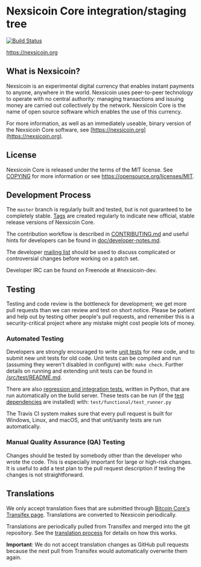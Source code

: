 Nexsicoin Core integration/staging tree
=====================================

[![Build Status](https://travis-ci.org/nexsicoin-project/nexsicoin.svg?branch=master)](https://travis-ci.org/nexsicoin-project/nexsicoin)

https://nexsicoin.org

What is Nexsicoin?
----------------

Nexsicoin is an experimental digital currency that enables instant payments to
anyone, anywhere in the world. Nexsicoin uses peer-to-peer technology to operate
with no central authority: managing transactions and issuing money are carried
out collectively by the network. Nexsicoin Core is the name of open source
software which enables the use of this currency.

For more information, as well as an immediately useable, binary version of
the Nexsicoin Core software, see [https://nexsicoin.org](https://nexsicoin.org).

License
-------

Nexsicoin Core is released under the terms of the MIT license. See [COPYING](COPYING) for more
information or see https://opensource.org/licenses/MIT.

Development Process
-------------------

The `master` branch is regularly built and tested, but is not guaranteed to be
completely stable. [Tags](https://github.com/nexsicoin-project/nexsicoin/tags) are created
regularly to indicate new official, stable release versions of Nexsicoin Core.

The contribution workflow is described in [CONTRIBUTING.md](CONTRIBUTING.md)
and useful hints for developers can be found in [doc/developer-notes.md](doc/developer-notes.md).

The developer [mailing list](https://groups.google.com/forum/#!forum/nexsicoin-dev)
should be used to discuss complicated or controversial changes before working
on a patch set.

Developer IRC can be found on Freenode at #nexsicoin-dev.

Testing
-------

Testing and code review is the bottleneck for development; we get more pull
requests than we can review and test on short notice. Please be patient and help out by testing
other people's pull requests, and remember this is a security-critical project where any mistake might cost people
lots of money.

### Automated Testing

Developers are strongly encouraged to write [unit tests](src/test/README.md) for new code, and to
submit new unit tests for old code. Unit tests can be compiled and run
(assuming they weren't disabled in configure) with: `make check`. Further details on running
and extending unit tests can be found in [/src/test/README.md](/src/test/README.md).

There are also [regression and integration tests](/test), written
in Python, that are run automatically on the build server.
These tests can be run (if the [test dependencies](/test) are installed) with: `test/functional/test_runner.py`

The Travis CI system makes sure that every pull request is built for Windows, Linux, and macOS, and that unit/sanity tests are run automatically.

### Manual Quality Assurance (QA) Testing

Changes should be tested by somebody other than the developer who wrote the
code. This is especially important for large or high-risk changes. It is useful
to add a test plan to the pull request description if testing the changes is
not straightforward.

Translations
------------

We only accept translation fixes that are submitted through [Bitcoin Core's Transifex page](https://www.transifex.com/projects/p/bitcoin/).
Translations are converted to Nexsicoin periodically.

Translations are periodically pulled from Transifex and merged into the git repository. See the
[translation process](doc/translation_process.md) for details on how this works.

**Important**: We do not accept translation changes as GitHub pull requests because the next
pull from Transifex would automatically overwrite them again.
